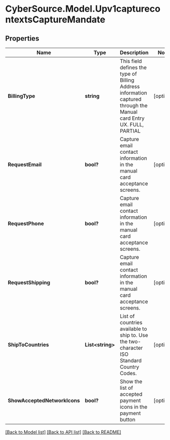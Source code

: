 # CyberSource.Model.Upv1capturecontextsCaptureMandate
## Properties

Name | Type | Description | Notes
------------ | ------------- | ------------- | -------------
**BillingType** | **string** | This field defines the type of Billing Address information captured through the Manual card Entry UX. FULL, PARTIAL | [optional] 
**RequestEmail** | **bool?** | Capture email contact information in the manual card acceptance screens. | [optional] 
**RequestPhone** | **bool?** | Capture email contact information in the manual card acceptance screens. | [optional] 
**RequestShipping** | **bool?** | Capture email contact information in the manual card acceptance screens. | [optional] 
**ShipToCountries** | **List&lt;string&gt;** | List of countries available to ship to. Use the two- character ISO Standard Country Codes. | [optional] 
**ShowAcceptedNetworkIcons** | **bool?** | Show the list of accepted payment icons in the payment button | [optional] 

[[Back to Model list]](../README.md#documentation-for-models) [[Back to API list]](../README.md#documentation-for-api-endpoints) [[Back to README]](../README.md)

